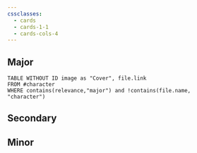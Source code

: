 ```yaml
---
cssclasses:
  - cards
  - cards-1-1
  - cards-cols-4
---
```

## Major
```dataview
TABLE WITHOUT ID image as "Cover", file.link
FROM #character 
WHERE contains(relevance,"major") and !contains(file.name, "character")
```

## Secondary

## Minor




